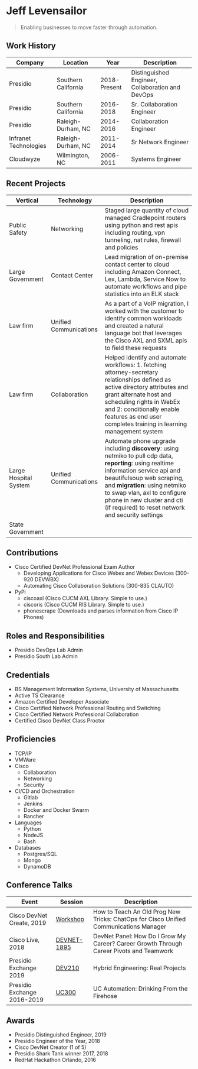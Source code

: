 # Jeff Levensailor

> Enabling businesses to move faster through automation. 

## Work History
| Company | Location | Year | Description |
| ------ | ------ | ------ | ------ |
| Presidio | Southern California | 2018-Present | Distinguished Engineer, Collaboration and DevOps |
| Presidio | Southern California | 2016-2018 | Sr. Collaboration Engineer |
| Presidio | Raleigh-Durham, NC | 2014-2016 | Collaboration Engineer |
| Infranet Technologies | Raleigh-Durham, NC | 2011-2014 | Sr Network Engineer |
| Cloudwyze | Wilmington, NC | 2006-2011 | Systems Engineer |

## Recent Projects
| Vertical | Technology | Description |
| ------ | ------ | ------ |
| Public Safety | Networking |Staged large quantity of cloud managed Cradlepoint routers using python and rest apis including routing, vpn tunneling, nat rules, firewall and policies |
| Large Government | Contact Center  |Lead migration of on-premise contact center to cloud including Amazon Connect, Lex, Lambda, Service Now to automate workflows and pipe statistics into an ELK stack |
| Law firm| Unified Communications |As a part of a VoIP migration, I worked with the customer to identify common workloads and created a natural language bot that leverages the Cisco AXL and SXML apis to field these requests|
| Law firm| Collaboration |Helped identify and automate workflows: 1. fetching attorney-secretary relationships defined as active directory attributes and grant alternate host and scheduling rights in WebEx and 2: conditionally enable features as end user completes training in learning management system |
| Large Hospital System | Unified Communications | Automate phone upgrade including **discovery**: using netmiko to pull cdp data, **reporting**: using realtime information service api and beautifulsoup web scraping, and **migration**: using netmiko to swap vlan, axl to configure phone in new cluster and cti (if required) to reset network and security settings
| State Government| |

## Contributions
- Cisco Certified DevNet Professional Exam Author
  - Developing Applications for Cisco Webex and Webex Devices (300-920 DEVWBX)
  - Automating Cisco Collaboration Solutions (300-835 CLAUTO)
- PyPi
  - ciscoaxl (Cisco CUCM AXL Library. Simple to use.)
  - ciscoris (Cisco CUCM RIS Library. Simple to use.)
  - phonescrape (Downloads and parses information from Cisco IP Phones)

## Roles and Responsibilities
- Presidio DevOps Lab Admin
- Presidio South Lab Admin

## Credentials
- BS Management Information Systems, University of Massachusetts
- Active TS Clearance
- Amazon Certified Developer Associate
- Cisco Certified Network Professional Routing and Switching
- Cisco Certified Network Professional Collaboration
- Certified Cisco DevNet Class Proctor

## Proficiencies
- TCP/IP
- VMWare
- Cisco
  - Collaboration
  - Networking
  - Security
- CI/CD and Orchestration
  - Gitlab
  - Jenkins
  - Docker and Docker Swarm
  - Rancher
- Languages
  - Python
  - NodeJS
  - Bash
- Databases
  - Postgres/SQL
  - Mongo
  - DynamoDB

## Conference Talks
| Event | Session | Description |
| ------ | ------ | ------ |
| Cisco DevNet Create, 2019 | [Workshop][CTCreate] |How to Teach An Old Prog New Tricks: ChatOps for Cisco Unified Communications Manager |
| Cisco Live, 2018 | [DEVNET-1895][CTLive] |DevNet Panel: How Do I Grow My Career? Career Growth Through Career Pivots and Teamwork |
| Presidio Exchange 2019 | [DEV210][CTExchange] |Hybrid Engineering: Real Projects |
| Presidio Exchange 2016-2019 | [UC300][CTExchange] |UC Automation: Drinking From the Firehose |

## Awards
- Presidio Distinguished Engineer, 2019
- Presidio Engineer of the Year, 2018
- Cisco DevNet Creator (1 of 5)
- Presidio Shark Tank winner 2017, 2018
- RedHat Hackathon Orlando, 2016


[CTLive]: <https://www.ciscolive.com/global/on-demand-library.html?#/session/1522770682533001cfEK>
[CTCreate]: <https://developer.cisco.com/devnetcreate/2019/agenda>
[CTExchange]: <https://presidio.com>
